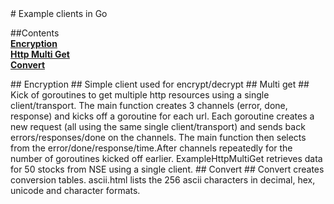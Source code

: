 <A name="toc0_1" title="Go clients"/>
# Example clients in Go

##Contents     
**<a href="toc1_1">Encryption</a>**  
**<a href="toc1_2">Http Multi Get</a>**  
**<a href="toc1_3">Convert</a>**  


<A name="toc1_1" title="Encryption" />
## Encryption ##
Simple client used for encrypt/decrypt
<A name="toc1_2" title="Http multi Get" />
## Multi get ##
Kick of goroutines to get multiple http resources using a single client/transport. The main function creates 3 channels (error, done, response) and kicks off a goroutine for each url. Each goroutine creates a new request (all using the same single client/transport) and sends back errors/responses/done on the channels. The main function then selects from the error/done/response/time.After channels repeatedly for the number of goroutines kicked off earlier. ExampleHttpMultiGet retrieves data for 50 stocks from NSE using a single client. 
<A name="toc1_3" title="Convert" />
## Convert ##
Convert creates conversion tables. ascii.html lists the 256 ascii characters in decimal, hex, unicode and character formats.
